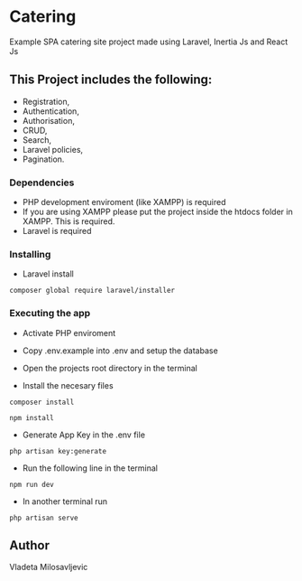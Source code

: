 # Catering

Example SPA catering site project made using Laravel, Inertia Js and React Js


## This Project includes the following:

* Registration,
* Authentication,
* Authorisation,
* CRUD,
* Search,
* Laravel policies,
* Pagination.

### Dependencies

* PHP development enviroment (like XAMPP) is required
* If you are using XAMPP please put the project inside the htdocs folder in XAMPP. This is required.
* Laravel is required

### Installing

* Laravel install

```
composer global require laravel/installer
```


### Executing the app

* Activate PHP enviroment
* Copy .env.example into .env and setup the database
* Open the projects root directory in the terminal
  

* Install the necesary files
```
composer install
```
  
```
npm install
```
* Generate App Key in the .env file
```
php artisan key:generate
```

* Run the following line in the terminal
  
```
npm run dev
```

* In another terminal run

```
php artisan serve
```

## Author

Vladeta Milosavljevic

